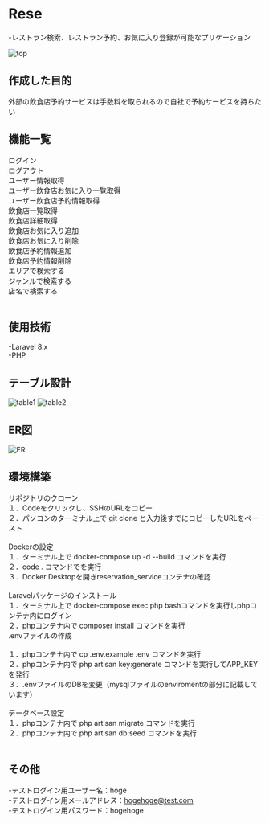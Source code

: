 # Rese
-レストラン検索、レストラン予約、お気に入り登録が可能なプリケーション

![top](https://github.com/MegumiKurokawa/20230906_megumisasaki_reservation_service/assets/127080181/eb81fd22-a640-4605-aa3e-5c844ec97b87)

## 作成した目的
外部の飲食店予約サービスは手数料を取られるので自社で予約サービスを持ちたい

## 機能一覧
ログイン<br>
ログアウト<br>
ユーザー情報取得<br>
ユーザー飲食店お気に入り一覧取得<br>
ユーザー飲食店予約情報取得<br>
飲食店一覧取得<br>
飲食店詳細取得<br>
飲食店お気に入り追加<br>
飲食店お気に入り削除<br>
飲食店予約情報追加<br>
飲食店予約情報削除<br>
エリアで検索する<br>
ジャンルで検索する<br>
店名で検索する<br><br>

## 使用技術
-Laravel 8.x<br>
-PHP

## テーブル設計
![table1](https://github.com/MegumiKurokawa/20230906_megumisasaki_reservation_service/assets/127080181/055f797b-840a-4728-8535-a56d4b0ea4a0)
![table2](https://github.com/MegumiKurokawa/20230906_megumisasaki_reservation_service/assets/127080181/c3b4af4a-137f-4fd2-94d6-c8210e7a95e8)

## ER図
![ER](https://github.com/MegumiKurokawa/20230906_megumisasaki_reservation_service/assets/127080181/b63d5a7a-538a-4a18-a3dd-f64abab42436)


## 環境構築
リポジトリのクローン<br>
１．Codeをクリックし、SSHのURLをコピー<br>
２．パソコンのターミナル上で git clone と入力後すでにコピーしたURLをペースト<br><br>
Dockerの設定<br>
１．ターミナル上で docker-compose up -d --build コマンドを実行<br>
２．code . コマンドでを実行<br>
３．Docker Desktopを開きreservation_serviceコンテナの確認<br><br>
Laravelパッケージのインストール<br>
１．ターミナル上で docker-compose exec php bashコマンドを実行しphpコンテナ内にログイン<br>
２．phpコンテナ内で composer install コマンドを実行<br>
.envファイルの作成<br><br>
１．phpコンテナ内で cp .env.example .env コマンドを実行<br>
２．phpコンテナ内で php artisan key:generate コマンドを実行してAPP_KEYを発行<br>
３．.envファイルのDBを変更（mysqlファイルのenviromentの部分に記載しています）<br><br>
データベース設定<br>
１．phpコンテナ内で php artisan migrate コマンドを実行<br>
２．phpコンテナ内で php artisan db:seed コマンドを実行<br><br>

## その他
-テストログイン用ユーザー名：hoge<br>
-テストログイン用メールアドレス：hogehoge@test.com<br>
-テストログイン用パスワード：hogehoge
